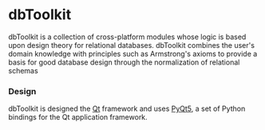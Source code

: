 # dbToolkit

dbToolkit is a collection of cross-platform modules whose logic is based upon design theory for relational databases. dbToolkit combines the user's domain knowledge with principles such as Armstrong's axioms to provide a basis for good database design through the normalization of relational schemas

### Design

dbToolkit is designed the [Qt] framework and uses [PyQt5], a set of Python bindings for the Qt application framework.



   [Qt]: <https://www.qt.io/developers/>
   [PyQt5]: <https://riverbankcomputing.com/software/pyqt/intro>